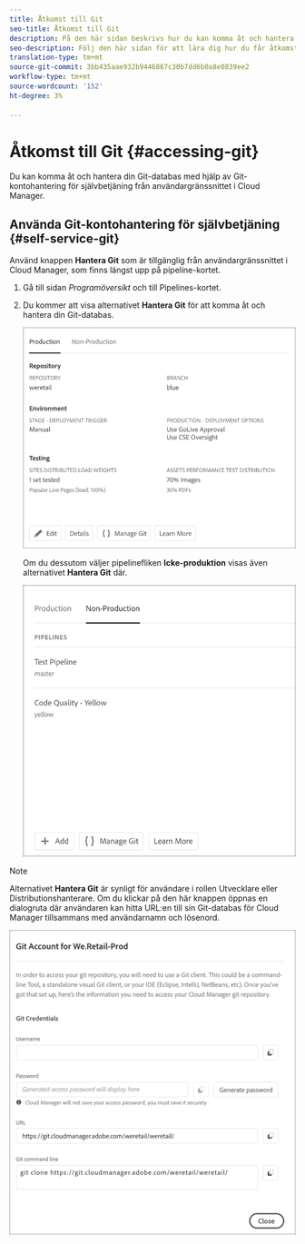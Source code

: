 ```yaml
---
title: Åtkomst till Git
seo-title: Åtkomst till Git
description: På den här sidan beskrivs hur du kan komma åt och hantera Git-databasen.
seo-description: Följ den här sidan för att lära dig hur du får åtkomst till och hanterar din Git-databas.
translation-type: tm+mt
source-git-commit: 3bb435aae932b9446867c30b7dd6b0a8e0839ee2
workflow-type: tm+mt
source-wordcount: '152'
ht-degree: 3%

---
```



# Åtkomst till Git {#accessing-git}

Du kan komma åt och hantera din Git-databas med hjälp av Git-kontohantering för självbetjäning från användargränssnittet i Cloud Manager.

## Använda Git-kontohantering för självbetjäning {#self-service-git}

Använd knappen **Hantera Git** som är tillgänglig från användargränssnittet i Cloud Manager, som finns längst upp på pipeline-kortet.

1. Gå till sidan *Programöversikt* och till Pipelines-kortet.

1. Du kommer att visa alternativet **Hantera Git** för att komma åt och hantera din Git-databas.

   ![](assets/manage-git1.png)

   Om du dessutom väljer pipelinefliken **Icke-produktion** visas även alternativet **Hantera Git** där.

   ![](assets/manage-git-new2.png)

>[!NOTE]
>
>Alternativet **Hantera Git** är synligt för användare i rollen Utvecklare eller Distributionshanterare. Om du klickar på den här knappen öppnas en dialogruta där användaren kan hitta URL:en till sin Git-databas för Cloud Manager tillsammans med användarnamn och lösenord.

![](assets/manage-git3.png)



